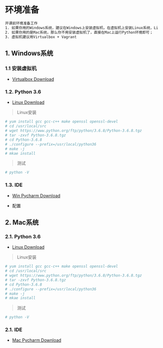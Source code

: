 # 环境准备

```bash
开课前环境准备工作
1. 如果你用的Windows系统，建议在Windows上安装虚拟机，在虚拟机上安装Linux系统，Linux上运行Python环境；
2. 如果你用的是Mac系统，那么你不用安装虚拟机了，直接在Mac上运行Python环境即可；
3. 虚拟机建议用Virtualbox + Vagrant
```

## 1. Windows系统


### 1.1 安装虚拟机
- [Virtualbox Download](https://download.virtualbox.org/virtualbox/5.2.26/VirtualBox-5.2.26-128414-Win.exe)


### 1.2. Python 3.6
- [Linux Download](https://www.python.org/ftp/python/3.6.8/Python-3.6.8.tgz)


> Linux安装
```bash
# yum install gcc gcc-c++ make openssl openssl-devel
# cd /usr/local/src
# wget https://www.python.org/ftp/python/3.6.8/Python-3.6.8.tgz
# tar -zxvf Python-3.6.8.tgz
# cd Python-3.6.8
# ./configure --prefix=/usr/local/python36
# make -j
# mkae install
```

> 测试
```bash
# python -V
```

### 1.3. IDE

- [Win Pycharm Download](https://www.jetbrains.com/pycharm/download/download-thanks.html?platform=windows)

- 配置




## 2. Mac系统



### 2.1. Python 3.6
- [Linux Download](https://www.python.org/ftp/python/3.6.8/Python-3.6.8.tgz)


> Linux安装
```bash
# yum install gcc gcc-c++ make openssl openssl-devel
# cd /usr/local/src
# wget https://www.python.org/ftp/python/3.6.8/Python-3.6.8.tgz
# tar -zxvf Python-3.6.8.tgz
# cd Python-3.6.8
# ./configure --prefix=/usr/local/python36
# make -j
# mkae install
```

> 测试
```bash
# python -V
```


### 2.1. IDE

- [Mac Pycharm Download](https://www.jetbrains.com/pycharm/download/download-thanks.html?platform=mac)

